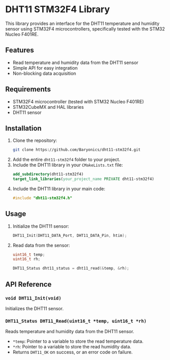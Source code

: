 # DHT11 STM32F4 Library

This library provides an interface for the DHT11 temperature and humidity sensor using STM32F4 microcontrollers, specifically tested with the STM32 Nucleo F401RE.

## Features

- Read temperature and humidity data from the DHT11 sensor
- Simple API for easy integration
- Non-blocking data acquisition

## Requirements

- STM32F4 microcontroller (tested with STM32 Nucleo F401RE)
- STM32CubeMX and HAL libraries
- DHT11 sensor

## Installation

1. Clone the repository:
    ```sh
    git clone https://github.com/Baryonics/dht11-stm32f4.git
    ```
2. Add the entire `dht11-stm32f4` folder to your project.
3. Include the DHT11 library in your `CMakeLists.txt` file:
    ```cmake
    add_subdirectory(dht11-stm32f4)
    target_link_libraries(your_project_name PRIVATE dht11-stm32f4)
    ```
4. Include the DHT11 library in your main code:
    ```c
    #include "dht11-stm32f4.h"
    ```

## Usage

1. Initialize the DHT11 sensor:
    ```c
    DHT11_Init(DHT11_DATA_Port, DHT11_DATA_Pin, htim);
    ```
2. Read data from the sensor:
    ```c
    uint16_t temp;
    uint16_t rh;

    DHT11_Status dht11_status = dht11_read(&temp, &rh);
    ```

## API Reference

### `void DHT11_Init(void)`

Initializes the DHT11 sensor.

### `DHT11_Status DHT11_Read(uint16_t *temp, uint16_t *rh)`

Reads temperature and humidity data from the DHT11 sensor.

- `*temp`: Pointer to a variable to store the read temperature data.
- `*rh`: Pointer to a variable to store the read humidity data.
- Returns `DHT11_OK` on success, or an error code on failure.
